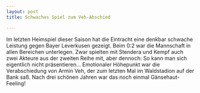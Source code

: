 ```yaml
---
layout: post
title: Schwaches Spiel zum Veh-Abschied

---
```


Im letzten Heimspiel dieser Saison hat die Eintracht eine denkbar schwache Leistung gegen Bayer Leverkusen gezeigt. Beim 0:2 war die Mannschaft in allen Bereichen unterlegen. Zwar spielten mit Stendera und Kempf auch zwei Akteure aus der zweiten Reihe mit, aber dennoch: So kann man sich eigentlich nicht präsentieren... Emotionaler Höhepunkt war die Verabschiedung von Armin Veh, der zum letzten Mal im Waldstadion auf der Bank saß. Nach drei schönen Jahren war das noch einmal Gänsehaut-Feeling!


